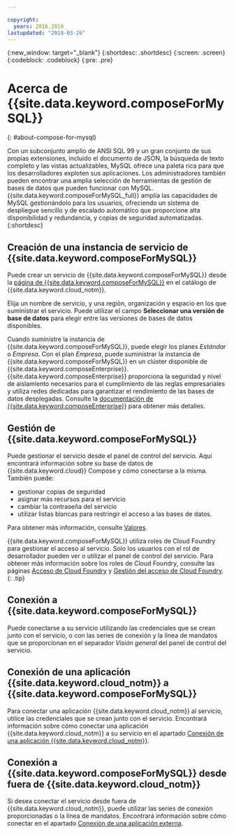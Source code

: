 ```yaml
---

copyright:
  years: 2016,2018
lastupdated: "2018-03-26"
---
```


{:new_window: target="_blank"}
{:shortdesc: .shortdesc}
{:screen: .screen}
{:codeblock: .codeblock}
{:pre: .pre}

# Acerca de {{site.data.keyword.composeForMySQL}}
{: #about-compose-for-mysql}

Con un subconjunto amplio de ANSI SQL 99 y un gran conjunto de sus propias extensiones, incluido el documento de JSON, la búsqueda de texto completo y las vistas actualizables, MySQL ofrece una paleta rica para que los desarrolladores exploten sus aplicaciones. Los administradores también pueden encontrar una amplia selección de herramientas de gestión de bases de datos que pueden funcionar con MySQL. {{site.data.keyword.composeForMySQL_full}} amplía las capacidades de MySQL gestionándolo para los usuarios, ofreciendo un sistema de despliegue sencillo y de escalado automático que proporcione alta disponibilidad y redundancia, y copias de seguridad automatizadas.
{:shortdesc}

## Creación de una instancia de servicio de {{site.data.keyword.composeForMySQL}}

Puede crear un servicio de {{site.data.keyword.composeForMySQL}} desde la [página de {{site.data.keyword.composeForMySQL}}](https://console.{DomainName}/catalog/services/compose-for-mysql/) en el catálogo de {{site.data.keyword.cloud_notm}}.

Elija un nombre de servicio, y una región, organización y espacio en los que suministrar el servicio. Puede utilizar el campo **Seleccionar una versión de base de datos** para elegir entre las versiones de bases de datos disponibles.

Cuando suministre la instancia de {{site.data.keyword.composeForMySQL}}, puede elegir los planes *Estándar* o *Empresa*. Con el plan *Empresa*, puede suministrar la instancia de {{site.data.keyword.composeForMySQL}} en un clúster disponible de {{site.data.keyword.composeEnterprise}}. {{site.data.keyword.composeEnterprise}} proporciona la seguridad y nivel de aislamiento necesarios para el cumplimiento de las reglas empresariales y utiliza redes dedicadas para garantizar el rendimiento de las bases de datos desplegadas. Consulte la [documentación de {{site.data.keyword.composeEnterprise}}](/docs/services/ComposeEnterprise/index.html) para obtener más detalles.

## Gestión de {{site.data.keyword.composeForMySQL}}

Puede gestionar el servicio desde el panel de control del servicio. Aquí encontrará información sobre su base de datos de {{site.data.keyword.cloud}} Compose y cómo conectarse a la misma. También puede:
- gestionar copias de seguridad
- asignar más recursos para el servicio
- cambiar la contraseña del servicio
- utilizar listas blancas para restringir el acceso a las bases de datos. 

Para obtener más información, consulte [Valores](./dashboard-settings.html).

{{site.data.keyword.composeForMySQL}} utiliza roles de Cloud Foundry para gestionar el acceso al servicio. Solo los usuarios con el rol de desarrollador pueden ver o utilizar el panel de control del servicio. Para obtener más información sobre los roles de Cloud Foundry, consulte las páginas [Acceso de Cloud Foundry](https://console.{DomainName}/docs/iam/cfaccess.html#cfaccess) y [Gestión del acceso de Cloud Foundry](https://console.{DomainName}/docs/iam/mngcf.html#mngcf).
{: .tip}

## Conexión a {{site.data.keyword.composeForMySQL}}

Puede conectarse a su servicio utilizando las credenciales que se crean junto con el servicio, o con las series de conexión y la línea de mandatos que se proporcionan en el separador *Visión general* del panel de control del servicio.

## Conexión de una aplicación {{site.data.keyword.cloud_notm}} a {{site.data.keyword.composeForMySQL}}

Para conectar una aplicación {{site.data.keyword.cloud_notm}} al servicio, utilice las credenciales que se crean junto con el servicio. Encontrará información sobre cómo conectar una aplicación {{site.data.keyword.cloud_notm}} a su servicio en el apartado [Conexión de una aplicación {{site.data.keyword.cloud_notm}}](./connecting-bluemix-app.html).

## Conexión a {{site.data.keyword.composeForMySQL}} desde fuera de {{site.data.keyword.cloud_notm}}

Si desea conectar el servicio desde fuera de {{site.data.keyword.cloud_notm}}, puede utilizar las series de conexión proporcionadas o la línea de mandatos. Encontrará información sobre cómo conectar en el apartado [Conexión de una aplicación externa](./connecting-external.html).
